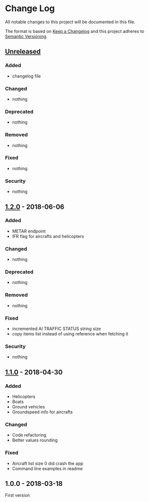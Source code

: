 # Change Log
All notable changes to this project will be documented in this file.

The format is based on [Keep a Changelog](http://keepachangelog.com/)
and this project adheres to [Semantic Versioning](http://semver.org/).

## [Unreleased]
### Added
- changelog file
### Changed
- nothing
### Deprecated
- nothing
### Removed
- nothing
### Fixed
- nothing
### Security
- nothing

## [1.2.0] - 2018-06-06
### Added
- METAR endpoint
- IFR flag for aircrafts and helicopters
### Changed
- nothing 
### Deprecated
- nothing
### Removed
- nothing
### Fixed
- incremented AI TRAFFIC STATUS string size
- copy items list instead of using reference when fetching it
### Security
- nothing

## [1.1.0] - 2018-04-30
### Added
- Helicopters
- Boats
- Ground vehicles
- Groundspeed info for aircrafts
### Changed
- Code refactoring
- Better values rounding
### Fixed
- Aircraft list size 0 did crash the app
- Command line examples in readme

## 1.0.0 - 2018-03-18
First version

[Unreleased]: https://github.com/marcosox/fsx-saas/compare/v1.2.0...HEAD
[1.2.0]: https://github.com/marcosox/fsx-saas/compare/v1.1.0...v1.2.0
[1.1.0]: https://github.com/marcosox/fsx-saas/compare/v1.0.0...v1.1.0